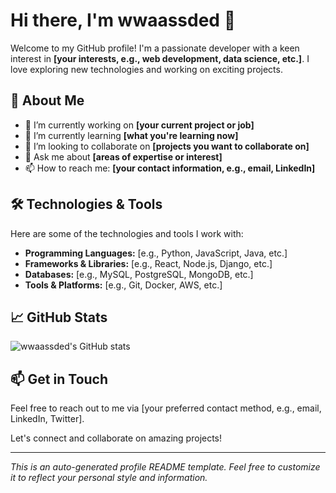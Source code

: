 # Hi there, I'm wwaassded 👋

Welcome to my GitHub profile! I'm a passionate developer with a keen interest in **[your interests, e.g., web development, data science, etc.]**. I love exploring new technologies and working on exciting projects.

## 🚀 About Me

- 🔭 I’m currently working on **[your current project or job]**
- 🌱 I’m currently learning **[what you're learning now]**
- 👯 I’m looking to collaborate on **[projects you want to collaborate on]**
- 💬 Ask me about **[areas of expertise or interest]**
- 📫 How to reach me: **[your contact information, e.g., email, LinkedIn]**

## 🛠️ Technologies & Tools

Here are some of the technologies and tools I work with:

- **Programming Languages:** [e.g., Python, JavaScript, Java, etc.]
- **Frameworks & Libraries:** [e.g., React, Node.js, Django, etc.]
- **Databases:** [e.g., MySQL, PostgreSQL, MongoDB, etc.]
- **Tools & Platforms:** [e.g., Git, Docker, AWS, etc.]

## 📈 GitHub Stats

![wwaassded's GitHub stats](https://github-readme-stats.vercel.app/api?username=wwaassded&show_icons=true&theme=radical)

## 📫 Get in Touch

Feel free to reach out to me via [your preferred contact method, e.g., email, LinkedIn, Twitter].

Let's connect and collaborate on amazing projects!

---

*This is an auto-generated profile README template. Feel free to customize it to reflect your personal style and information.*
